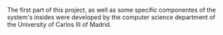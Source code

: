 The first part of this project, as well as some specific componentes of the system's insides were developed by the computer science department of the University of Carlos III of Madrid.
